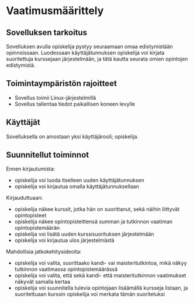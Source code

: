 # Vaatimusmäärittely

## Sovelluksen tarkoitus

Sovelluksen avulla opiskelija pystyy seuraamaan omaa edistymistään opinnoissaan. Luodessaan käyttäjätunnuksen opiskelija voi kirjata suoritettuja kurssejaan järjestelmään, ja tätä kautta seurata omien opintojen edistymistä.

## Toimintaympäristön rajoitteet

- Sovellus toimii Linux-järjestelmillä
- Sovellus tallentaa tiedot paikallisen koneen levylle

## Käyttäjät

Sovelluksella on ainostaan yksi käyttäjärooli; opiskelija.

## Suunnitellut toiminnot

Ennen kirjautumista:

- opiskelija voi luoda itselleen uuden käyttäjätunnuksen
- opiskelija voi kirjautua omalla käyttäjätunnuksellaan

Kirjauduttuaan:

- opiskelija näkee kurssit, jotka hän on suorittanut, sekä näihin liittyvät opintopisteet
- opiskelija näkee opintopisteittensä summan ja tutkinnon vaatiman opintopistemäärän
- opiskelija voi lisätä uuden kurssisuorituksen järjestelmään
- opiskelija voi kirjautua ulos järjestelmästä

Mahdollisia jatkokehitysideoita:

- opiskelija voi valita, suorittaako kandi- vai maisteritutkintoa, mikä näkyy tutkinnon vaatimassa opintopistemäärässä
- opiskelija voi valita, että sekä kandi- että maisteritutkinnon vaatimukset näkyvät samalla kertaa
- opiskelija voi suunnitella tulevia opintojaan lisäämällä kursseja listaan, ja suoritettuaan kurssin opiskelija voi merkata tämän suoritetuksi

